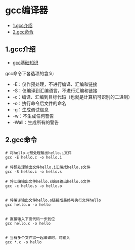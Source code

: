 # gcc编译器

<!-- vim-markdown-toc Marked -->

* [1.gcc介绍](#1.gcc介绍)
* [2.gcc命令](#2.gcc命令)

<!-- vim-markdown-toc -->

## 1.gcc介绍

- [gcc基础知识](https://www.cnblogs.com/roverliang/p/11493452.html)

gcc命令下各选项的含义:

- -E：仅作预处理，不进行编译、汇编和链接
- -S：仅编译到汇编语言，不进行汇编和链接
- -c：编译、汇编到目标代码（也就是计算机可识别的二进制）
- -o：执行命令后文件的命名
- -g：生成调试信息
- -w：不生成任何警告
- -Wall：生成所有的警告

## 2.gcc命令

```shell
# 将hello.c预处理输出hello.i文件
gcc -E hello.c -o hello.i

# 将预处理输出文件hello.i汇编成hello.s文件
gcc -S hello.i -o hello.s

# 将汇编输出文件hello.s编译输出hello.o文件
gcc -c hello.s -o hello.o


# 将编译输出文件hello.o链接成最终可执行文件hello
gcc hello.o -o hello


# 直接输入下面代码一步到位
gcc hello.c -o hello


# 当有多个文件需一起编译时，可输入
gcc *.c -o hello

```
